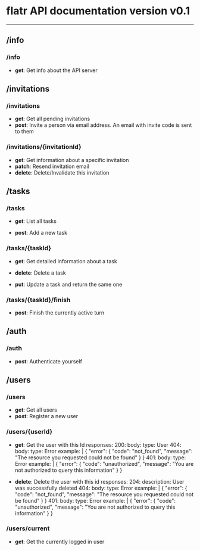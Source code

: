 # flatr API documentation version v0.1

---

## /info

### /info

* **get**: Get info about the API server

## /invitations

### /invitations

* **get**: Get all pending invitations
* **post**: Invite a person via email address. An email with invite code is sent to them

### /invitations/{invitationId}

* **get**: Get information about a specific invitation
* **patch**: Resend invitation email
* **delete**: Delete/Invalidate this invitation

## /tasks

### /tasks

* **get**: List all tasks

* **post**: Add a new task

### /tasks/{taskId}

* **get**: Get detailed information about a task

* **delete**: Delete a task

* **put**: Update a task and return the same one

### /tasks/{taskId}/finish

* **post**: Finish the currently active turn

## /auth

### /auth

* **post**: Authenticate yourself

## /users

### /users

* **get**: Get all users
* **post**: Register a new user

### /users/{userId}

* **get**: Get the user with this Id
responses:
  200:
    body:
      type: User
  404:
    body:
      type: Error
      example: |
        {
          "error": {
            "code": "not_found",
            "message": "The resource you requested could not be found"
          }
        }
  401:
    body:
      type: Error
      example: |
        {
          "error": {
            "code": "unauthorized",
            "message": "You are not authorized to query this information"
          }
        }

* **delete**: Delete the user with this id
responses:
  204:
    description: User was successfully deleted
  404:
    body:
      type: Error
      example: |
        {
          "error": {
            "code": "not_found",
            "message": "The resource you requested could not be found"
          }
        }
  401:
    body:
      type: Error
      example: |
        {
          "error": {
            "code": "unauthorized",
            "message": "You are not authorized to query this information"
          }
        }

### /users/current

* **get**: Get the currently logged in user

